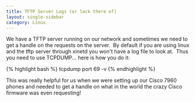 ```yaml
---
title: TFTP Server Logs (or lack there of)
layout: single-sidebar
category: Linux
---
```


We have a TFTP server running on our network and sometimes we need to get a handle on the requests on the server.  By default if you are using linux and the tftp server through xinetd you won't have a log file to look at.  Thus you need to use TCPDUMP... here is how you do it:

{% highlight bash %}
tcpdump port 69 -v
{% endhighlight %}

This was really helpful for us when we were setting up our Cisco 7960 phones and needed to get a handle on what in the world the crazy Cisco firmware was even requesting!
